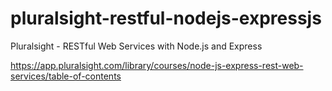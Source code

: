 # pluralsight-restful-nodejs-expressjs
Pluralsight - RESTful Web Services with Node.js and Express

https://app.pluralsight.com/library/courses/node-js-express-rest-web-services/table-of-contents
